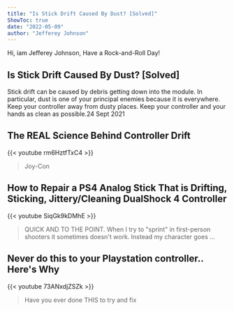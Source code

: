 ```yaml
---
title: "Is Stick Drift Caused By Dust? [Solved]"
ShowToc: true 
date: "2022-05-09"
author: "Jefferey Johnson" 
---
```


Hi, iam Jefferey Johnson, Have a Rock-and-Roll Day!
## Is Stick Drift Caused By Dust? [Solved]
Stick drift can be caused by debris getting down into the module. In particular, dust is one of your principal enemies because it is everywhere. Keep your controller away from dusty places. Keep your controller and your hands as clean as possible.24 Sept 2021

## The REAL Science Behind Controller Drift
{{< youtube rm6HztfTxC4 >}}
>Joy-Con 

## How to Repair a PS4 Analog Stick That is Drifting, Sticking, Jittery/Cleaning DualShock 4 Controller
{{< youtube SiqGk9kDMhE >}}
>QUICK AND TO THE POINT. When I try to "sprint" in first-person shooters it sometimes doesn't work. Instead my character goes ...

## Never do this to your Playstation controller.. Here's Why
{{< youtube 73ANxdjZSZk >}}
>Have you ever done THIS to try and fix 

